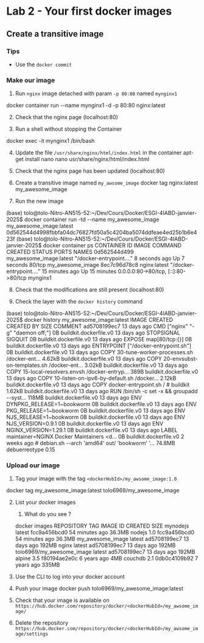 # Lab 2 - Your first docker images

## Create a transitive image

### Tips

- Use the `docker commit`

### Make our image

1. Run `nginx` image detached with param `-p 80:80` named `mynginx1`

docker container run --name mynginx1 -d -p 80:80 nginx:latest 


2. Check that the nginx page (localhost:80)


3. Run a shell without stopping the Container

docker exec -it mynginx1 /bin/bash


4. Update the file `/usr/share/nginx/html/index.html` in the container
apt-get install nano
 nano usr/share/nginx/html/index.html 
5. Check that the nginx page has been updated (localhost:80)
6. Create a transitive image named `my_awsome_image`
docker tag nginx:latest my_awesome_image

7. Run the new image

(base) tolo@tolo-Nitro-AN515-52:~/Dev/Cours/Docker/ESGI-4IABD-janvier-2025$ docker container run -td --name my_awesome_image my_awesome_image:latest 
0d562544d4998fbbfa04dc76827fd50a5c4204ba5074ddfeae4ed25b1b6e423f
(base) tolo@tolo-Nitro-AN515-52:~/Dev/Cours/Docker/ESGI-4IABD-janvier-2025$ docker container ps
CONTAINER ID   IMAGE                     COMMAND                  CREATED          STATUS          PORTS                                 NAMES
0d562544d499   my_awesome_image:latest   "/docker-entrypoint.…"   8 seconds ago    Up 7 seconds    80/tcp                                my_awesome_image
8ec7c96d78c8   nginx:latest              "/docker-entrypoint.…"   15 minutes ago   Up 15 minutes   0.0.0.0:80->80/tcp, [::]:80->80/tcp   mynginx1


8. Check that the modifications are still present (localhost:80)



9. Check the layer with the `docker history` command

(base) tolo@tolo-Nitro-AN515-52:~/Dev/Cours/Docker/ESGI-4IABD-janvier-2025$ docker history my_awesome_image:latest 
IMAGE          CREATED       CREATED BY                                      SIZE      COMMENT
ad5708199ec7   13 days ago   CMD ["nginx" "-g" "daemon off;"]                0B        buildkit.dockerfile.v0
<missing>      13 days ago   STOPSIGNAL SIGQUIT                              0B        buildkit.dockerfile.v0
<missing>      13 days ago   EXPOSE map[80/tcp:{}]                           0B        buildkit.dockerfile.v0
<missing>      13 days ago   ENTRYPOINT ["/docker-entrypoint.sh"]            0B        buildkit.dockerfile.v0
<missing>      13 days ago   COPY 30-tune-worker-processes.sh /docker-ent…   4.62kB    buildkit.dockerfile.v0
<missing>      13 days ago   COPY 20-envsubst-on-templates.sh /docker-ent…   3.02kB    buildkit.dockerfile.v0
<missing>      13 days ago   COPY 15-local-resolvers.envsh /docker-entryp…   389B      buildkit.dockerfile.v0
<missing>      13 days ago   COPY 10-listen-on-ipv6-by-default.sh /docker…   2.12kB    buildkit.dockerfile.v0
<missing>      13 days ago   COPY docker-entrypoint.sh / # buildkit          1.62kB    buildkit.dockerfile.v0
<missing>      13 days ago   RUN /bin/sh -c set -x     && groupadd --syst…   118MB     buildkit.dockerfile.v0
<missing>      13 days ago   ENV DYNPKG_RELEASE=1~bookworm                   0B        buildkit.dockerfile.v0
<missing>      13 days ago   ENV PKG_RELEASE=1~bookworm                      0B        buildkit.dockerfile.v0
<missing>      13 days ago   ENV NJS_RELEASE=1~bookworm                      0B        buildkit.dockerfile.v0
<missing>      13 days ago   ENV NJS_VERSION=0.9.1                           0B        buildkit.dockerfile.v0
<missing>      13 days ago   ENV NGINX_VERSION=1.29.1                        0B        buildkit.dockerfile.v0
<missing>      13 days ago   LABEL maintainer=NGINX Docker Maintainers <d…   0B        buildkit.dockerfile.v0
<missing>      2 weeks ago   # debian.sh --arch 'amd64' out/ 'bookworm' '…   74.8MB    debuerreotype 0.15


### Upload our image

1. Tag your image with the tag `<dockerHubId>/my_awsome_image:1.0`

docker tag my_awesome_image:latest tolo6969/my_awesome_image

2. List your docker images
   1. What do you see ?


   docker images
REPOSITORY                  TAG       IMAGE ID       CREATED          SIZE
mynodejs                    latest    fcc9a456bcd0   54 minutes ago   36.3MB
nodejs                      1.0       fcc9a456bcd0   54 minutes ago   36.3MB
my_awesome_image            latest    ad5708199ec7   13 days ago      192MB
nginx                       latest    ad5708199ec7   13 days ago      192MB
tolo6969/my_awesome_image   latest    ad5708199ec7   13 days ago      192MB
alpine                      3.5       f80194ae2e0c   6 years ago      4MB
couchdb                     2.1       0db0c4109b92   7 years ago      335MB


3. Use the CLI to log into your docker account
4. Push your image
docker push tolo6969/my_awesome_image:latest

5. Check that your image is available on `https://hub.docker.com/repository/docker/<dockerHubId>/my_awsome_image/`
6. Delete the repository `https://hub.docker.com/repository/docker/<dockerHubId>/my_awsome_image/settings`